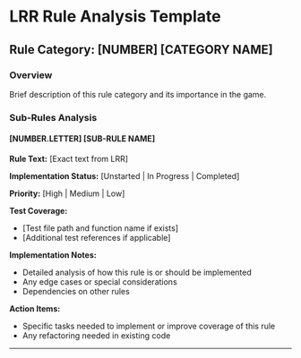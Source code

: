 # LRR Rule Analysis Template

## Rule Category: [NUMBER] [CATEGORY NAME]

### Overview
Brief description of this rule category and its importance in the game.

### Sub-Rules Analysis

#### [NUMBER.LETTER] [SUB-RULE NAME]
**Rule Text:** [Exact text from LRR]

**Implementation Status:** [Unstarted | In Progress | Completed]

**Priority:** [High | Medium | Low]

**Test Coverage:**
- [Test file path and function name if exists]
- [Additional test references if applicable]

**Implementation Notes:**
- Detailed analysis of how this rule is or should be implemented
- Any edge cases or special considerations
- Dependencies on other rules

**Action Items:**
- Specific tasks needed to implement or improve coverage of this rule
- Any refactoring needed in existing code

---
